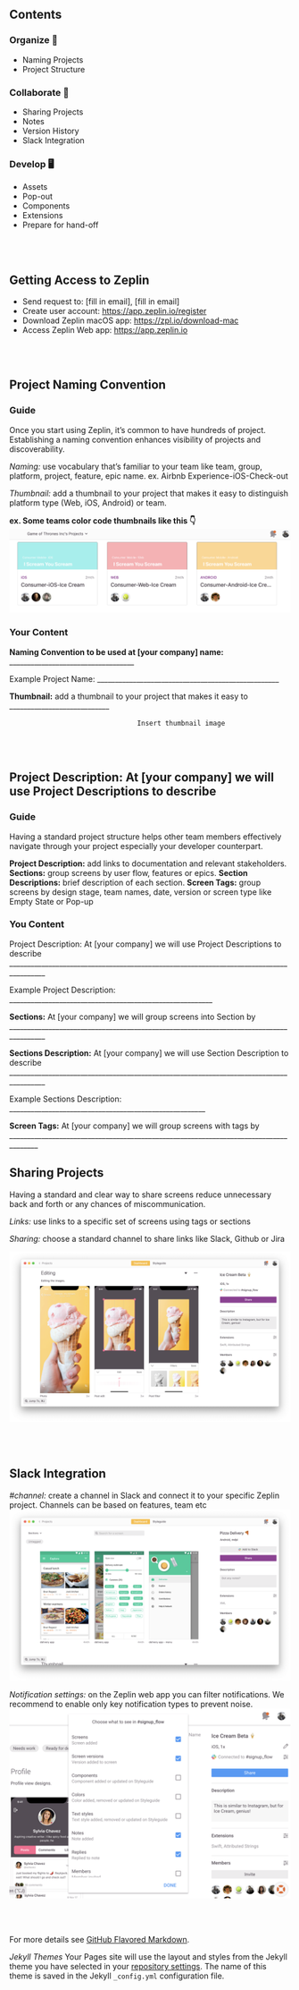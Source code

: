 ## Contents

### Organize 🧹
- Naming Projects
- Project Structure

### Collaborate 🤝
- Sharing Projects
- Notes
- Version History
- Slack Integration

### Develop 🖥 
- Assets
- Pop-out
- Components
- Extensions
- Prepare for hand-off

<br>
<br>

## Getting Access to Zeplin

- Send request to: [fill in email], [fill in email]
- Create user account: https://app.zeplin.io/register 
- Download Zeplin macOS app: https://zpl.io/download-mac
- Access Zeplin Web app: https://app.zeplin.io

<br>
<br>


## Project Naming Convention

### Guide
Once you start using Zeplin, it’s common to have hundreds of project. Establishing a naming convention enhances visibility of projects and discoverability.

*Naming:* use vocabulary that’s familiar to your team like team, group, platform, project, feature, epic name.
ex. Airbnb Experience-iOS-Check-out

*Thumbnail:* add a thumbnail to your project that makes it easy to distinguish platform type (Web, iOS, Android) or team.

**ex. Some teams color code thumbnails like this 👇**
![zeplin](/images/project-naming.png)


### Your Content
**Naming Convention to be used at [your company] name:** ___________________________________

Example Project Name: ___________________________________________________

**Thumbnail:** add a thumbnail to your project that makes it easy to ____________________________

                                    Insert thumbnail image

<br>
<br>



## Project Description: At [your company] we will use Project Descriptions to describe 

### Guide
Having a standard project structure helps other team members effectively navigate through your project especially your developer counterpart.

**Project Description:** add links to documentation and relevant stakeholders.
**Sections:** group screens by user flow, features or epics.
**Section Descriptions:** brief description of each section.
**Screen Tags:** group screens by design stage, team names, date, version or screen type like Empty State or Pop-up


### You Content
Project Description: At [your company] we will use Project Descriptions to describe ________________________________________________________________________________________

Example Project Description: _________________________________________________________

**Sections:** At [your company] we will group screens into Section by ________________________________________________________________________________________

**Sections Description:** At [your company] we will use Section Description to describe ________________________________________________________________________________________ 

Example Sections Description: _______________________________________________________

**Screen Tags:** At [your company] we will group screens with tags by ______________________________________________________________________________________


## Sharing Projects
Having a standard and clear way to share screens reduce unnecessary back and forth or any chances of miscommunication.

*Links:* use links to a specific set of screens using tags or sections

*Sharing:* choose a standard channel to share links like Slack, Github or Jira

![zeplin](/images/sharing.png)

<br>
<br>






## Slack Integration

*#channel:* create a channel in Slack and connect it to your specific Zeplin project. Channels can be based on features, team etc
![zeplin](/images/slack.png)

*Notification settings:* on the Zeplin web app you can filter notifications. We recommend to enable only key notification types to prevent noise.
![zeplin](/images/slack-setting.png)

<br>
<br>

For more details see [GitHub Flavored Markdown](https://guides.github.com/features/mastering-markdown/).

*Jekyll Themes*
Your Pages site will use the layout and styles from the Jekyll theme you have selected in your [repository settings](https://github.com/patrickluvsoj/blog/settings). The name of this theme is saved in the Jekyll `_config.yml` configuration file.
